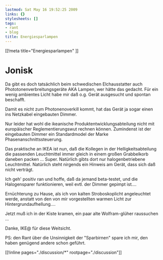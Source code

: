 ```yaml
---
lastmod: Sat May 16 19:52:25 2009
links: {}
stylesheets: []
tags:
- rant
- blog
title: Energiesparlampen
---
```

[[!meta title="Energiesparlampen" ]]



# Jonisk

Da gibt es doch tatsächlich beim schwedischen Elchausstatter auch Phototonenverbreitungsgeräte AKA Lampen, wer hätte das gedacht. Für ein wenig ambientes Licht habe mir daß o.g. Gerät ausgesucht und spontan beschafft.

Damit es nicht zum Photonenoverkill kommt, hat das Gerät ja sogar einen ins Netzkabel eingebauten Dimmer.

Nur leider hat wohl die ikeanische Produktentwicklungsabteilung nicht mit europäischer Reglementierungswut rechnen können. Zumindenst ist der eingebauten Dimmer ein Standardmodel der Marke Phasenanschnittssteuerung.

Das praktische an IKEA ist  nun, daß die Kollegen in der Helligkeitsabteilung die passenden Leuchtmittel immer gleich in einem großen Grabbelkorb daneben packen ... Super. Natürlich gibts dort nur halogenbetriebene Leuchtmittel. Natürlich steht nirgends ein Hinweis am Gerät, dass  sich daß nicht verträgt.

Ich geh' positiv ran und hoffe, daß da jemand beta-testet, und die Halogensparer  funktionieren, weil evtl. der Dimmer gepimpt ist....

Ernüchterung zu Hause, als ich von kalten Stroboskoplicht angeleuchtet werde, anstatt von den von mir vorgestellten warmen Licht zur Hintergrundaufhellung....

Jetzt muß ich in der Kiste kramen, ein paar alte Wolfram-glüher raussuchen ...

Danke, IKE@ für diese Weitsicht.

PS: den Rant über die Unsinnigkeit der "Sparbirnen" spare ich mir, den haben genügend andere schon geführt.


[[!inline pages="./discussion/*" rootpage="./discussion"]]



